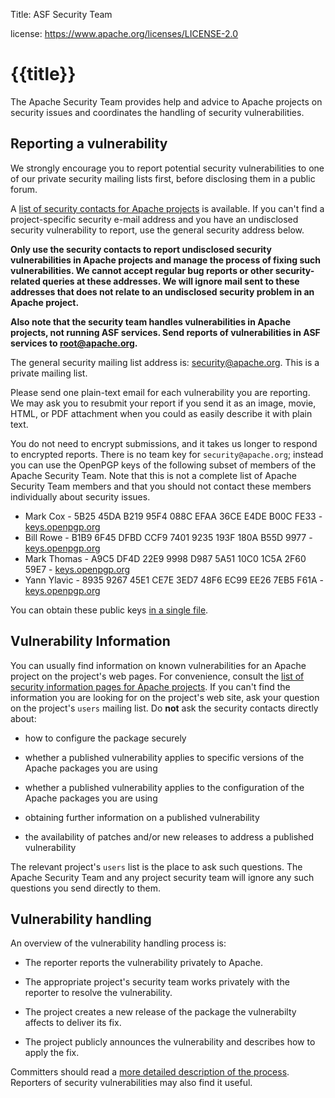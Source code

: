 Title: ASF Security Team

license: https://www.apache.org/licenses/LICENSE-2.0

# {{title}}

The Apache Security Team provides help and advice to Apache
projects on security issues and coordinates the handling of
security vulnerabilities. 

## Reporting a vulnerability

We strongly encourage you to report potential security vulnerabilities to one of
our private security mailing lists first, before disclosing them in a
public forum.

A [list of security contacts for Apache projects](projects.html) is
available. If you can't find a project-specific security e-mail address and
you have an undisclosed security vulnerability to report, use
the general security address below.

**Only use the security contacts to report undisclosed security vulnerabilities in Apache projects and
manage the process of fixing such vulnerabilities. We cannot accept
regular bug reports or other security-related queries at these addresses.
We will ignore mail sent to these addresses that does not relate to an undisclosed
security problem in an Apache project.** 

**Also note that the security team handles vulnerabilities in Apache projects,
not running ASF services. Send reports of vulnerabilities in ASF
services to root@apache.org.**

The general security mailing list address is:
[security@apache.org](mailto:security@apache.org). This is a private
mailing list.

Please send one plain-text email for each vulnerability you are reporting.  We may
ask you to resubmit your report if you send it as an image, movie, HTML, or
PDF attachment when you could as easily describe it with plain text.

You do not need to encrypt submissions, and it takes us longer to respond to encrypted reports.  There is no team key for `security@apache.org`;
instead you can use the OpenPGP keys of the
following subset of members of the Apache Security Team.
Note that this is
not a complete list of Apache Security Team members and that you should not
contact these members individually about security issues.

- Mark Cox - 5B25 45DA B219 95F4 088C  EFAA 36CE E4DE B00C FE33 -
[keys.openpgp.org](https://keys.openpgp.org/search?q=5B2545DAB21995F4088CEFAA36CEE4DEB00CFE33) 
- Bill Rowe - B1B9 6F45 DFBD CCF9 7401 9235 193F 180A B55D 9977 -
[keys.openpgp.org](https://keys.openpgp.org/search?q=B1B96F45DFBDCCF974019235193F180AB55D9977) 
- Mark Thomas - A9C5 DF4D 22E9 9998 D987 5A51 10C0 1C5A 2F60 59E7 -
[keys.openpgp.org](https://keys.openpgp.org/search?q=A9C5DF4D22E99998D9875A5110C01C5A2F6059E7) 
- Yann Ylavic - 8935 9267 45E1 CE7E 3ED7  48F6 EC99 EE26 7EB5 F61A -
[keys.openpgp.org](https://keys.openpgp.org/search?q=8935926745E1CE7E3ED748F6EC99EE267EB5F61A) 

You can obtain these public keys [in a single file](KEYS.txt).

## Vulnerability Information

You can usually find information on known vulnerabilities for an Apache project on the project's web pages. For convenience, consult the [list of
security information pages for Apache projects](projects.html). If you can't find the information you are looking for on the
project's web site, ask your question on the project's `users` mailing list. Do **not** ask the security contacts directly about:

- how to configure the package securely

- whether a published vulnerability applies to specific versions of the Apache
packages you are using

- whether a published vulnerability applies to the configuration of the Apache
packages you are using

- obtaining further information on a published vulnerability

- the availability of patches and/or new releases to address a published
vulnerability

The relevant project's `users` list is the place to ask such questions. The Apache Security Team and any project security
team will ignore any such questions you send directly to them.

## Vulnerability handling

An overview of the vulnerability handling process is:

- The reporter reports the vulnerability privately to Apache.

- The appropriate project's security team works privately with the reporter
to resolve the vulnerability.

- The project creates a new release of the package the vulnerabilty affects to deliver its fix.

- The project publicly announces the vulnerability and describes how to apply the fix.

Committers should read a [more detailed description of the process](committers.html). Reporters of security vulnerabilities may also find
it useful.
